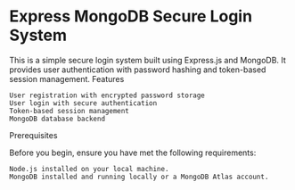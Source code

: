 <h1>Express MongoDB Secure Login System</h1>

This is a simple secure login system built using Express.js and MongoDB. It provides user authentication with password hashing and token-based session management.
Features

    User registration with encrypted password storage
    User login with secure authentication
    Token-based session management
    MongoDB database backend

Prerequisites

Before you begin, ensure you have met the following requirements:

    Node.js installed on your local machine.
    MongoDB installed and running locally or a MongoDB Atlas account.

